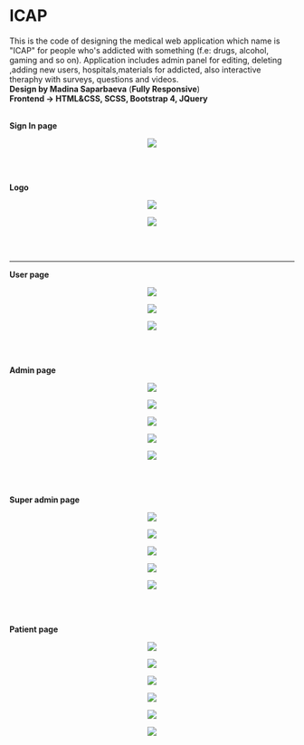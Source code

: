 # ICAP
This is the code of designing the medical web application which name is "ICAP" for people who's addicted with something (f.e: drugs, alcohol, gaming and so on). Application includes admin panel for editing, deleting ,adding new users, hospitals,materials for addicted, also  interactive theraphy with surveys, questions and videos.<br>
<strong>Design by Madina Saparbaeva</strong> (<strong>Fully Responsive</strong>)<br>
<strong>Frontend -> HTML&CSS, SCSS, Bootstrap 4, JQuery</strong><br><br>

<strong>Sign In page</strong><br>
<p align="center"><img src="https://github.com/nurgi17/ICAP/blob/master/a.png"></p><br><br>

<strong>Logo</strong><br>
<p align="center"><img src="https://github.com/nurgi17/ICAP/blob/master/logo.png"></p>
<p align="center"><img src="https://github.com/nurgi17/ICAP/blob/master/logo1.png"></p><br><br>
<hr>

<strong>User page</strong><br>
<p align="center"><img src="https://github.com/nurgi17/ICAP/blob/master/b1.png"></p>
<p align="center"><img src="https://github.com/nurgi17/ICAP/blob/master/b2.png"></p>
<p align="center"><img src="https://github.com/nurgi17/ICAP/blob/master/b3.png"></p><br><br>

<strong>Admin page</strong><br>
<p align="center"><img src="https://github.com/nurgi17/ICAP/blob/master/c1.png"></p>
<p align="center"><img src="https://github.com/nurgi17/ICAP/blob/master/c2.png"></p>
<p align="center"><img src="https://github.com/nurgi17/ICAP/blob/master/c3.png"></p>
<p align="center"><img src="https://github.com/nurgi17/ICAP/blob/master/c4.png"></p>
<p align="center"><img src="https://github.com/nurgi17/ICAP/blob/master/c5.png"></p><br><br>

<strong>Super admin page</strong><br>
<p align="center"><img src="https://github.com/nurgi17/ICAP/blob/master/d1.png"></p>
<p align="center"><img src="https://github.com/nurgi17/ICAP/blob/master/d2.png"></p>
<p align="center"><img src="https://github.com/nurgi17/ICAP/blob/master/d3.png"></p>
<p align="center"><img src="https://github.com/nurgi17/ICAP/blob/master/d4.png"></p>
<p align="center"><img src="https://github.com/nurgi17/ICAP/blob/master/d5.png"></p><br><br>

<strong>Patient page</strong><br>
<p align="center"><img src="https://github.com/nurgi17/ICAP/blob/master/e1.png"></p>
<p align="center"><img src="https://github.com/nurgi17/ICAP/blob/master/e2.png"></p>
<p align="center"><img src="https://github.com/nurgi17/ICAP/blob/master/e3.png"></p>
<p align="center"><img src="https://github.com/nurgi17/ICAP/blob/master/e4.png"></p>
<p align="center"><img src="https://github.com/nurgi17/ICAP/blob/master/e5.png"></p>
<p align="center"><img src="https://github.com/nurgi17/ICAP/blob/master/e6.png"></p><br><br>




